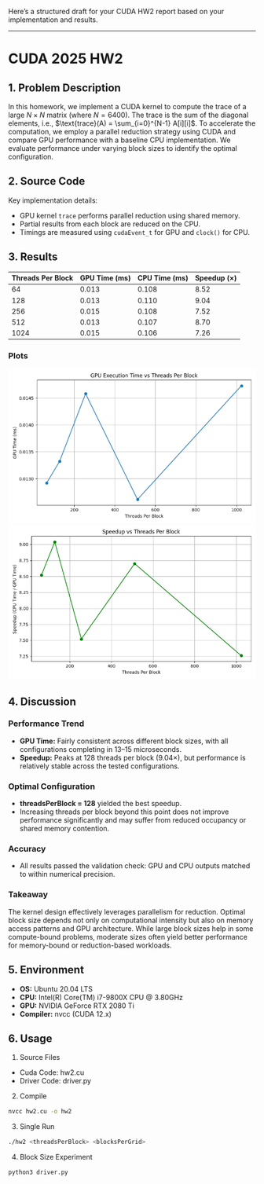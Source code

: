 Here’s a structured draft for your CUDA HW2 report based on your implementation and results.

---

# CUDA 2025 HW2

## 1. Problem Description

In this homework, we implement a CUDA kernel to compute the trace of a large $N \times N$ matrix (where $N = 6400$). The trace is the sum of the diagonal elements, i.e., $\text{trace}(A) = \sum_{i=0}^{N-1} A[i][i]$. To accelerate the computation, we employ a parallel reduction strategy using CUDA and compare GPU performance with a baseline CPU implementation. We evaluate performance under varying block sizes to identify the optimal configuration.

## 2. Source Code

Key implementation details:

* GPU kernel `trace` performs parallel reduction using shared memory.
* Partial results from each block are reduced on the CPU.
* Timings are measured using `cudaEvent_t` for GPU and `clock()` for CPU.

## 3. Results

| Threads Per Block | GPU Time (ms) | CPU Time (ms) | Speedup (×) |
| ----------------- | ------------- | ------------- | ----------- |
| 64                | 0.013         | 0.108         | 8.52        |
| 128               | 0.013         | 0.110         | 9.04        |
| 256               | 0.015         | 0.108         | 7.52        |
| 512               | 0.013         | 0.107         | 8.70        |
| 1024              | 0.015         | 0.106         | 7.26        |

### Plots

![alt text](gpu_time_vs_threads.png)
![alt text](speedup_vs_threads.png)

## 4. Discussion

### Performance Trend

* **GPU Time:** Fairly consistent across different block sizes, with all configurations completing in 13–15 microseconds.
* **Speedup:** Peaks at 128 threads per block (9.04×), but performance is relatively stable across the tested configurations.

### Optimal Configuration

* **threadsPerBlock = 128** yielded the best speedup.
* Increasing threads per block beyond this point does not improve performance significantly and may suffer from reduced occupancy or shared memory contention.

### Accuracy

* All results passed the validation check: GPU and CPU outputs matched to within numerical precision.

### Takeaway

The kernel design effectively leverages parallelism for reduction. Optimal block size depends not only on computational intensity but also on memory access patterns and GPU architecture. While large block sizes help in some compute-bound problems, moderate sizes often yield better performance for memory-bound or reduction-based workloads.

## 5. Environment

* **OS:** Ubuntu 20.04 LTS
* **CPU:** Intel(R) Core(TM) i7-9800X CPU @ 3.80GHz
* **GPU:** NVIDIA GeForce RTX 2080 Ti
* **Compiler:** nvcc (CUDA 12.x)

## 6. Usage
1. Source Files
- Cuda Code: hw2.cu
- Driver Code: driver.py

2. Compile
```bash
nvcc hw2.cu -o hw2
```
3. Single Run
```bash
./hw2 <threadsPerBlock> <blocksPerGrid>
```
4. Block Size Experiment
```
python3 driver.py
```
